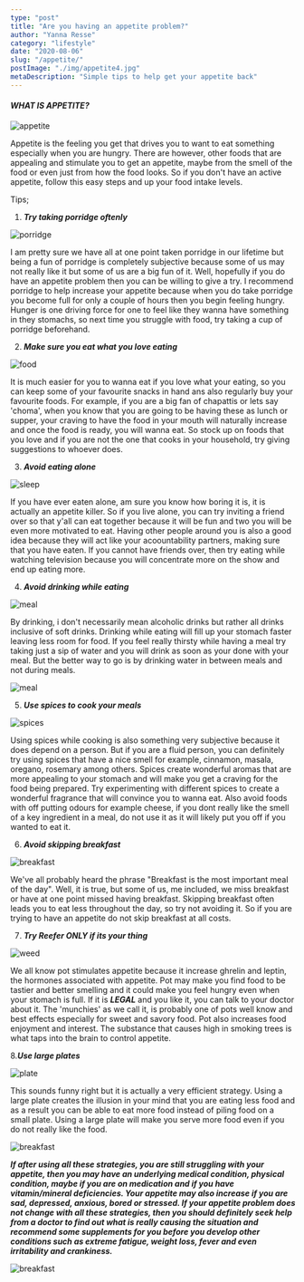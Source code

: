 ```yaml
---
type: "post"
title: "Are you having an appetite problem?"
author: "Yanna Resse"
category: "lifestyle"
date: "2020-08-06"
slug: "/appetite/"
postImage: "./img/appetite4.jpg"
metaDescription: "Simple tips to help get your appetite back"
---
```


#### _**WHAT IS APPETITE?**_

![appetite ](./img/appetite3.jpg)

Appetite is the feeling you get that drives you to want to eat something especially when you are hungry. There are however, other foods that are appealing and stimulate you to get an appetite, maybe from the smell of the food or even just from how the food looks. So if you don't have an active appetite, follow this easy steps and up your food intake levels.

Tips;

1. _**Try taking porridge oftenly**_

![porridge](./img/porridge.jpg)

I am pretty sure we have all at one point taken porridge in our lifetime but being a fun of porridge is completely subjective because some of us may not really like it but some of us are a big fun of it. Well, hopefully if you do have an appetite problem then you can be willing to give a try. I recommend porridge to help increase your appetite because when you do take porridge you become full for only a couple of hours then you begin feeling hungry. Hunger is one driving force for one to feel like they wanna have something in they stomachs, so next time you struggle with food, try taking a cup of porridge beforehand.

2. _**Make sure you eat what you love eating**_

![food](./img/appetite.jpg)

It is much easier for you to wanna eat if you love what your eating, so you can keep some of your favourite snacks in hand ans also regularly buy your favourite foods. For example, if you are a big fan of chapattis or lets say 'choma', when you know that you are going to be having these as lunch or supper, your craving to have the food in your mouth will naturally increase and once the food is ready, you will wanna eat. So stock up on foods that you love and if you are not the one that cooks in your household, try giving suggestions to whoever does.

3. _**Avoid eating alone**_

![sleep](./img/eatsolo.jpg)

If you have ever eaten alone, am sure you know how boring it is, it is actually an appetite killer. So if you live alone, you can try inviting a friend over so that y'all can eat together because it will be fun and two you will be even more motivated to eat. Having other people around you is also a good idea because they will act like your acoountability partners, making sure that you have eaten. If you cannot have friends over, then try eating while watching television because you will concentrate more on the show and end up eating more.

4. _**Avoid drinking while eating**_

![meal ](./img/drinkeat.jpg)

By drinking, i don't necessarily mean alcoholic drinks but rather all drinks inclusive of soft drinks. Drinking while eating will fill up your stomach faster leaving less room for food. If you feel really thirsty while having a meal try taking just a sip of water and you will drink as soon as your done with your meal. But the better way to go is by drinking water in between meals and not during meals.

![meal](./img/drinkeat2.jpg)

5. _**Use spices to cook your meals**_

![spices](./img/spices.jpg)

Using spices while cooking is also something very subjective because it does depend on a person. But if you are a fluid person, you can definitely try using spices that have a nice smell for example, cinnamon, masala, oregano, rosemary among others. Spices create wonderful aromas that are more appealing to your stomach and will make you get a craving for the food being prepared. Try experimenting with different spices to create a wonderful fragrance that will convince you to wanna eat. Also avoid foods with off putting odours for example cheese, if you dont really like the smell of a key ingredient in a meal, do not use it as it will likely put you off if you wanted to eat it.

6. _**Avoid skipping breakfast**_

![breakfast](./img/fast1.jpg)

We've all probably heard the phrase "Breakfast is the most important meal of the day". Well, it is true, but some of us, me included, we miss breakfast or have at one point missed having breakfast. Skipping breakfast often leads you to eat less throughout the day, so try not avoiding it. So if you are trying to have an appetite do not skip breakfast at all costs.

7. _**Try Reefer ONLY if its your thing**_

![weed](./img/reefer.jpg)

We all know pot stimulates appetite because it increase ghrelin and leptin, the hormones associated with appetite. Pot may make you find food to be tastier and better smelling and it could make you feel hungry even when your stomach is full. If it is _**LEGAL**_ and you like it, you can talk to your doctor about it. The 'munchies' as we call it, is probably one of pots well know and best effects especially for sweet and savory food. Pot also increases food enjoyment and interest. The substance that causes high in smoking trees is what taps into the brain to control appetite.

8._**Use large plates**_

![plate](./img/largeplate.jpg)

This sounds funny right but it is actually a very efficient strategy. Using a large plate creates the illusion in your mind that you are eating less food and as a result you can be able to eat more food instead of piling food on a small plate. Using a large plate will make you serve more food even if you do not really like the food.

![breakfast](./img/ulove.jpg)

_**If after using all these strategies, you are still struggling with your appetite, then you may have an underlying medical condition, physical condition, maybe if you are on medication and if you have vitamin/mineral deficiencies. Your appetite may also increase if you are sad, depressed, anxious, bored or stressed. If your appetite problem does not change with all these strategies, then you should definitely seek help from a doctor to find out what is really causing the situation and recommend some supplements for you before you develop other conditions such as extreme fatigue, weight loss, fever and even irritability and crankiness.**_

![breakfast](./img/appetite2.jpg)
